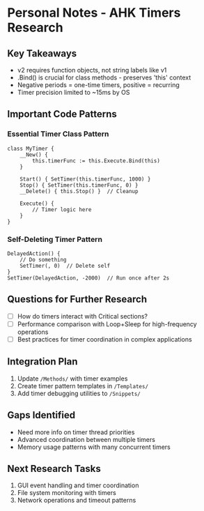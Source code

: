 # Personal Notes - AHK Timers Research

## Key Takeaways
- v2 requires function objects, not string labels like v1
- .Bind() is crucial for class methods - preserves 'this' context
- Negative periods = one-time timers, positive = recurring
- Timer precision limited to ~15ms by OS

## Important Code Patterns

### Essential Timer Class Pattern
```autohotkey
class MyTimer {
    __New() {
        this.timerFunc := this.Execute.Bind(this)
    }
    
    Start() { SetTimer(this.timerFunc, 1000) }
    Stop() { SetTimer(this.timerFunc, 0) }
    __Delete() { this.Stop() }  // Cleanup
    
    Execute() {
        // Timer logic here
    }
}
```

### Self-Deleting Timer Pattern
```autohotkey
DelayedAction() {
    // Do something
    SetTimer(, 0)  // Delete self
}
SetTimer(DelayedAction, -2000)  // Run once after 2s
```

## Questions for Further Research
- [ ] How do timers interact with Critical sections?
- [ ] Performance comparison with Loop+Sleep for high-frequency operations
- [ ] Best practices for timer coordination in complex applications

## Integration Plan
1. Update `/Methods/` with timer examples
2. Create timer pattern templates in `/Templates/`
3. Add timer debugging utilities to `/Snippets/`

## Gaps Identified
- Need more info on timer thread priorities
- Advanced coordination between multiple timers
- Memory usage patterns with many concurrent timers

## Next Research Tasks
1. GUI event handling and timer coordination
2. File system monitoring with timers
3. Network operations and timeout patterns